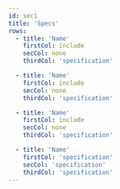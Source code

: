 ```yaml
---
id: sec1
title: 'Specs'
rows:
  - title: 'Name'
    firstCol: include
    secCol: none
    thirdCol: 'specification'

  - title: 'Name'
    firstCol: include
    secCol: none
    thirdCol: 'specification'

  - title: 'Name'
    firstCol: include
    secCol: none
    thirdCol: 'specification'

  - title: 'Name'
    firstCol: 'specification'
    secCol: 'specification' 
    thirdCol: 'specification'
---
```

